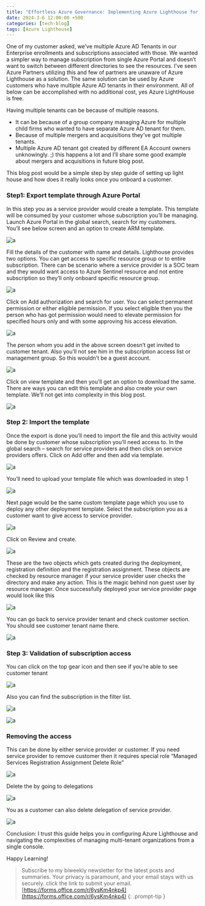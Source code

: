 ```yaml
---
title: "Effortless Azure Governance: Implementing Azure Lighthouse for Simplified Multi-Tenant Administration"
date: 2024-3-6 12:00:00 +500
categories: [tech-blog]
tags: [Azure Lighthouse]
---
```


One of my customer asked, we’ve multiple Azure AD Tenants in our Enterprise enrollments and subscriptions associated with those. We wanted a simpler way to manage subscription from single Azure Portal and doesn’t want to switch between different directories to see the resources.
I’ve seen Azure Partners utilizing this and few of partners are unaware of Azure Lighthouse as a solution. The same solution can be used by Azure customers who have multiple Azure AD tenants in their environment. All of below can be accomplished with no additional cost, yes Azure LightHouse is free.

Having multiple tenants can be because of multiple reasons. 

* It can be because of a group company managing Azure for multiple child firms who wanted to have separate Azure AD tenant for them.
* Because of multiple mergers and acquisitions they’ve got multiple tenants.
* Multiple Azure AD tenant got created by different EA Account owners unknowingly. ;) this happens a lot and I’ll share some good example about mergers and acquisitions in future blog post.

This blog post would be a simple step by step guide of setting up light house and how does it really looks once you onboard a customer.
### Step1: Export template through Azure Portal

In this step you as a service provider would create a template. This template will be consumed by your customer whose subscription you’ll be managing.\
Launch Azure Portal in the global search, search for my customers.\
You’ll see below screen and an option to create ARM template.

![a](https://raw.githubusercontent.com/qureshiaquib/qureshiaquib.github.io/main/assets/06032024/picture1.jpg)

Fill the details of the customer with name and details. Lighthouse provides two options. You can get access to specific resource group or to entire subscription. There can be scenario where a service provider is a SOC team and they would want access to Azure Sentinel resource and not entire subscription so they’ll only onboard specific resource group. 

![a](https://raw.githubusercontent.com/qureshiaquib/qureshiaquib.github.io/main/assets/06032024/picture2.jpg)

Click on Add authorization and search for user.
You can select permanent permission or either eligible permission. If you select eligible then you the person who has got permission would need to elevate permission for specified hours only and with some approving his access elevation.

![a](https://raw.githubusercontent.com/qureshiaquib/qureshiaquib.github.io/main/assets/06032024/picture3.jpg)

The person whom you add in the above screen doesn’t get invited to customer tenant. Also you’ll not see him in the subscription access list or management group. So this wouldn’t be a guest account.

![a](https://raw.githubusercontent.com/qureshiaquib/qureshiaquib.github.io/main/assets/06032024/picture4.jpg)

Click on view template and then you’ll get an option to download the same. There are ways you can edit this template and also create your own template. We’ll not get into complexity in this blog post. 

![a](https://raw.githubusercontent.com/qureshiaquib/qureshiaquib.github.io/main/assets/06032024/picture5.jpg)

### Step 2: Import the template

Once the export is done you’ll need to import the file and this activity would be done by customer whose subscription you’ll need access to.
In the global search – search for service providers and then click on service providers offers.
Click on Add offer and then add via template. 

![a](https://raw.githubusercontent.com/qureshiaquib/qureshiaquib.github.io/main/assets/06032024/picture6.jpg)

You’ll need to upload your template file which was downloaded in step 1

![a](https://raw.githubusercontent.com/qureshiaquib/qureshiaquib.github.io/main/assets/06032024/picture7.jpg)

Next page would be the same custom template page which you use to deploy any other deployment template. Select the subscription you as a customer want to give access to service provider.

![a](https://raw.githubusercontent.com/qureshiaquib/qureshiaquib.github.io/main/assets/06032024/picture8.jpg)

Click on Review and create.

![a](https://raw.githubusercontent.com/qureshiaquib/qureshiaquib.github.io/main/assets/06032024/picture9.jpg)

These are the two objects which gets created during the deployment, registration definition and the registration assignment. These objects are checked by resource manager if your service provider user checks the directory and make any action. This is the magic behind non guest user by resource manager.
Once successfully deployed your service provider page would look like this

![a](https://raw.githubusercontent.com/qureshiaquib/qureshiaquib.github.io/main/assets/06032024/picture10.jpg)

You can go back to service provider tenant and check customer section. You should see customer tenant name there.

![a](https://raw.githubusercontent.com/qureshiaquib/qureshiaquib.github.io/main/assets/06032024/picture11.jpg)

### Step 3: Validation of subscription access
You can click on the top gear icon and then see if you’re able to see customer tenant

![a](https://raw.githubusercontent.com/qureshiaquib/qureshiaquib.github.io/main/assets/06032024/picture12.jpg)

Also you can find the subscription in the filter list.

![a](https://raw.githubusercontent.com/qureshiaquib/qureshiaquib.github.io/main/assets/06032024/picture13.jpg)

![a](https://raw.githubusercontent.com/qureshiaquib/qureshiaquib.github.io/main/assets/06032024/picture14.jpg)

### Removing the access
This can be done by either service provider or customer.
If you need service provider to remove customer then it requires special role “Managed Services Registration Assignment Delete Role”

![a](https://raw.githubusercontent.com/qureshiaquib/qureshiaquib.github.io/main/assets/06032024/picture15.jpg)

Delete the by going to delegations

![a](https://raw.githubusercontent.com/qureshiaquib/qureshiaquib.github.io/main/assets/06032024/picture16.jpg)

You as a customer can also delete delegation of service provider.

![a](https://raw.githubusercontent.com/qureshiaquib/qureshiaquib.github.io/main/assets/06032024/picture17.jpg)

Conclusion: I trust this guide helps you in configuring Azure Lighthouse and navigating the complexities of managing multi-tenant organizations from a single console.

Happy Learning!

>Subscribe to my biweekly newsletter for the latest posts and summaries. Your privacy is paramount, and your email stays with us securely.
click the link to submit your email.
[https://forms.office.com/r/6ysKm4nkp4](https://forms.office.com/r/6ysKm4nkp4)
{: .prompt-tip }
